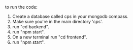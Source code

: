 to run the code:

1. Create a database called cps in your mongodb compass.
2. Make sure you're in the main directory 'cps'.
3. run "cd backend".
4. run "npm start".
5. On a new terminal run "cd frontend".
6. run "npm start".
